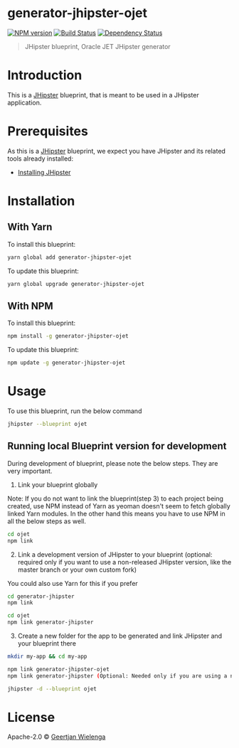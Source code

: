 # generator-jhipster-ojet
[![NPM version][npm-image]][npm-url] [![Build Status][travis-image]][travis-url] [![Dependency Status][daviddm-image]][daviddm-url]
> JHipster blueprint, Oracle JET JHipster generator

# Introduction

This is a [JHipster](http://jhipster.github.io/) blueprint, that is meant to be used in a JHipster application.

# Prerequisites

As this is a [JHipster](http://jhipster.github.io/) blueprint, we expect you have JHipster and its related tools already installed:

- [Installing JHipster](https://jhipster.github.io/installation.html)

# Installation

## With Yarn

To install this blueprint:

```bash
yarn global add generator-jhipster-ojet
```

To update this blueprint:

```bash
yarn global upgrade generator-jhipster-ojet
```

## With NPM

To install this blueprint:

```bash
npm install -g generator-jhipster-ojet
```

To update this blueprint:

```bash
npm update -g generator-jhipster-ojet
```

# Usage

To use this blueprint, run the below command

```bash
jhipster --blueprint ojet
```


## Running local Blueprint version for development

During development of blueprint, please note the below steps. They are very important.

1. Link your blueprint globally 

Note: If you do not want to link the blueprint(step 3) to each project being created, use NPM instead of Yarn as yeoman doesn't seem to fetch globally linked Yarn modules. In the other hand this means you have to use NPM in all the below steps as well.

```bash
cd ojet
npm link
```

2. Link a development version of JHipster to your blueprint (optional: required only if you want to use a non-released JHipster version, like the master branch or your own custom fork)

You could also use Yarn for this if you prefer

```bash
cd generator-jhipster
npm link

cd ojet
npm link generator-jhipster
```

3. Create a new folder for the app to be generated and link JHipster and your blueprint there

```bash
mkdir my-app && cd my-app

npm link generator-jhipster-ojet
npm link generator-jhipster (Optional: Needed only if you are using a non-released JHipster version)

jhipster -d --blueprint ojet

```

# License

Apache-2.0 © [Geertjan Wielenga](blogs.oracle.com/geertjan)


[npm-image]: https://img.shields.io/npm/v/generator-jhipster-ojet.svg
[npm-url]: https://npmjs.org/package/generator-jhipster-ojet
[travis-image]: https://travis-ci.org/geertjanw/generator-jhipster-ojet.svg?branch=master
[travis-url]: https://travis-ci.org/geertjanw/generator-jhipster-ojet
[daviddm-image]: https://david-dm.org/geertjanw/generator-jhipster-ojet.svg?theme=shields.io
[daviddm-url]: https://david-dm.org/geertjanw/generator-jhipster-ojet
